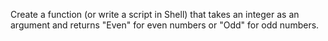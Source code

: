 Create a function (or write a script in Shell) that takes an integer as an argument and returns "Even" for even numbers or "Odd" for odd numbers.
